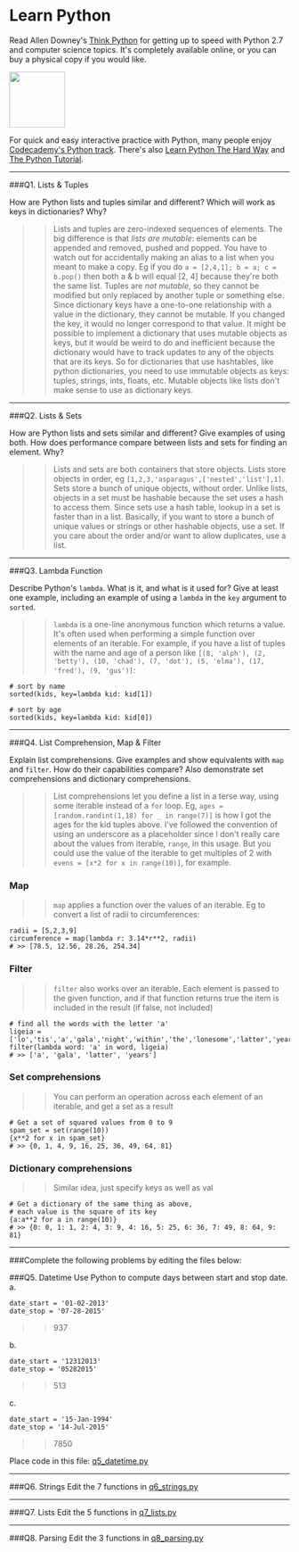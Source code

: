 # Learn Python

Read Allen Downey's [Think Python](http://www.greenteapress.com/thinkpython/) for getting up to speed with Python 2.7 and computer science topics. It's completely available online, or you can buy a physical copy if you would like.

<a href="http://www.greenteapress.com/thinkpython/"><img src="img/think_python.png" style="width: 100px;" target="_blank"></a>

For quick and easy interactive practice with Python, many people enjoy [Codecademy's Python track](http://www.codecademy.com/en/tracks/python). There's also [Learn Python The Hard Way](http://learnpythonthehardway.org/book/) and [The Python Tutorial](https://docs.python.org/2/tutorial/).

---

###Q1. Lists &amp; Tuples

How are Python lists and tuples similar and different? Which will work as keys in dictionaries? Why?

>> Lists and tuples are zero-indexed sequences of elements. The big difference is that _lists are mutable_: elements can be appended and removed, pushed and popped. You have to watch out for accidentally making an alias to a list when you meant to make a copy. Eg if you do `a = [2,4,1]; b = a; c = b.pop()` then both a & b will equal [2, 4] because they're both the same list. Tuples are _not mutable_, so they cannot be modified but only replaced by another tuple or something else.
>> Since dictionary keys have a one-to-one relationship with a value in the dictionary, they cannot be mutable. If you changed the key, it would no longer correspond to that value. It might be possible to implement a dictionary that uses mutable objects as keys, but it would be weird to do and inefficient because the dictionary would have to track updates to any of the objects that are its keys. So for dictionaries that use hashtables, like python dictionaries, you need to use immutable objects as keys: tuples, strings, ints, floats, etc. Mutable objects like lists don't make sense to use as dictionary keys.


---

###Q2. Lists &amp; Sets

How are Python lists and sets similar and different? Give examples of using both. How does performance compare between lists and sets for finding an element. Why?

>> Lists and sets are both containers that store objects. Lists store objects in order, eg `[1,2,3,'asparagus',['nested','list'],1]`. Sets store a bunch of unique objects, without order. Unlike lists, objects in a set must be hashable because the set uses a hash to access them. Since sets use a hash table, lookup in a set is faster than in a list. Basically, if you want to store a bunch of unique values or strings or other hashable objects, use a set. If you care about the order and/or want to allow duplicates, use a list.

---

###Q3. Lambda Function

Describe Python's `lambda`. What is it, and what is it used for? Give at least one example, including an example of using a `lambda` in the `key` argument to `sorted`.

>> `lambda` is a one-line anonymous function which returns a value. It's often used when performing a simple function over elements of an iterable. For example, if you have a list of tuples with the name and age of a person like `[(8, 'alph'), (2, 'betty'), (10, 'chad'), (7, 'dot'), (5, 'elma'), (17, 'fred'), (9, 'gus')]`:

```
# sort by name
sorted(kids, key=lambda kid: kid[1])

# sort by age
sorted(kids, key=lambda kid: kid[0])
```

---

###Q4. List Comprehension, Map &amp; Filter

Explain list comprehensions. Give examples and show equivalents with `map` and `filter`. How do their capabilities compare? Also demonstrate set comprehensions and dictionary comprehensions.

>> List comprehensions let you define a list in a terse way, using some iterable instead of a `for` loop. Eg, `ages = [random.randint(1,18) for _ in range(7)]` is how I got the ages for the kid tuples above. I've followed the convention of using an underscore as a placeholder since I don't really care about the values from iterable, `range`, in this usage. But you could use the value of the iterable to get multiples of 2 with `evens = [x*2 for x in range(10)]`, for example.

### Map

>> `map` applies a function over the values of an iterable. Eg to convert a list of radii to circumferences:

```
radii = [5,2,3,9]
circumference = map(lambda r: 3.14*r**2, radii)
# >> [78.5, 12.56, 28.26, 254.34]
```
  
### Filter

>> `filter` also works over an iterable. Each element is passed to the given function, and if that function returns true the item is included in the result (if false, not included)

```
# find all the words with the letter 'a'
ligeia = ['lo','tis','a','gala','night','within','the','lonesome','latter','years']
filter(lambda word: 'a' in word, ligeia)
# >> ['a', 'gala', 'latter', 'years']
```

### Set comprehensions

>> You can perform an operation across each element of an iterable, and get a set as a result

```
# Get a set of squared values from 0 to 9
spam_set = set(range(10))
{x**2 for x in spam_set}
# >> {0, 1, 4, 9, 16, 25, 36, 49, 64, 81}
```

### Dictionary comprehensions

>> Similar idea, just specify keys as well as val

```
# Get a dictionary of the same thing as above, 
# each value is the square of its key
{a:a**2 for a in range(10)}
# >> {0: 0, 1: 1, 2: 4, 3: 9, 4: 16, 5: 25, 6: 36, 7: 49, 8: 64, 9: 81}
```
  
---

###Complete the following problems by editing the files below:

###Q5. Datetime
Use Python to compute days between start and stop date.   
a.  

```
date_start = '01-02-2013'    
date_stop = '07-28-2015'
```

>> 937

b.  
```
date_start = '12312013'  
date_stop = '05282015'  
```

>> 513

c.  
```
date_start = '15-Jan-1994'      
date_stop = '14-Jul-2015'  
```

>> 7850

Place code in this file: [q5_datetime.py](python/q5_datetime.py)

---

###Q6. Strings
Edit the 7 functions in [q6_strings.py](python/q6_strings.py)

---

###Q7. Lists
Edit the 5 functions in [q7_lists.py](python/q7_lists.py)

---

###Q8. Parsing
Edit the 3 functions in [q8_parsing.py](python/q8_parsing.py)





